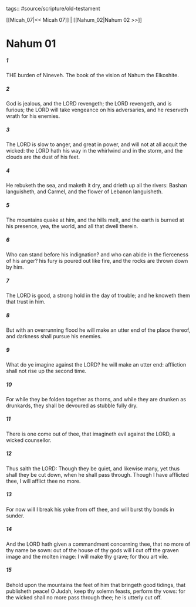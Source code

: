 tags:: #source/scripture/old-testament

[[Micah_07|<< Micah 07]] | [[Nahum_02|Nahum 02 >>]]

# Nahum 01

##### 1

THE burden of Nineveh. The book of the vision of Nahum the Elkoshite.

##### 2

God is jealous, and the LORD revengeth; the LORD revengeth, and is furious; the LORD will take vengeance on his adversaries, and he reserveth wrath for his enemies.

##### 3

The LORD is slow to anger, and great in power, and will not at all acquit the wicked: the LORD hath his way in the whirlwind and in the storm, and the clouds are the dust of his feet.

##### 4

He rebuketh the sea, and maketh it dry, and drieth up all the rivers: Bashan languisheth, and Carmel, and the flower of Lebanon languisheth.

##### 5

The mountains quake at him, and the hills melt, and the earth is burned at his presence, yea, the world, and all that dwell therein.

##### 6

Who can stand before his indignation? and who can abide in the fierceness of his anger? his fury is poured out like fire, and the rocks are thrown down by him.

##### 7

The LORD is good, a strong hold in the day of trouble; and he knoweth them that trust in him.

##### 8

But with an overrunning flood he will make an utter end of the place thereof, and darkness shall pursue his enemies.

##### 9

What do ye imagine against the LORD? he will make an utter end: affliction shall not rise up the second time.

##### 10

For while they be folden together as thorns, and while they are drunken as drunkards, they shall be devoured as stubble fully dry.

##### 11

There is one come out of thee, that imagineth evil against the LORD, a wicked counsellor.

##### 12

Thus saith the LORD: Though they be quiet, and likewise many, yet thus shall they be cut down, when he shall pass through. Though I have afflicted thee, I will afflict thee no more.

##### 13

For now will I break his yoke from off thee, and will burst thy bonds in sunder.

##### 14

And the LORD hath given a commandment concerning thee, that no more of thy name be sown: out of the house of thy gods will I cut off the graven image and the molten image: I will make thy grave; for thou art vile.

##### 15

Behold upon the mountains the feet of him that bringeth good tidings, that publisheth peace! O Judah, keep thy solemn feasts, perform thy vows: for the wicked shall no more pass through thee; he is utterly cut off.
